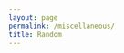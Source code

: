 ```yaml
---
layout: page
permalink: /miscellaneous/
title: Random
---
```

<html>
<head>
  <script> document.addEventListener('DOMContentLoaded',()=>{
	var c = document.getElementById("myCanvas");
	var n = 30,t = 10, flag;
	var myVar = setInterval(drawShape, 5); 
	function drawShape()
	{
	  var ctx = c.getContext("2d");
	  ctx.clearRect(0, 0, c.width, c.height);
	  ctx.beginPath();
	  for(var k =1; k<=n; k++)
	  {
	  	flag = 1;
	  	var i = Math.floor(t/10);
	  	if( i < 360)
	  	{
			ctx.moveTo(100+50*Math.cos(k*i*Math.PI/180),100+50*Math.sin(k*i*Math.PI/180));		
			ctx.arc(100+50*Math.cos(k*i*Math.PI/180),100+50*Math.sin(k*i*Math.PI/180),4,0,2*Math.PI);

			ctx.moveTo(200-50*Math.cos(k*i*Math.PI/180),100-50*Math.sin(k*i*Math.PI/180));
			ctx.arc(200-50*Math.cos(k*i*Math.PI/180),100-50*Math.sin(k*i*Math.PI/180),4,0,2*Math.PI);
	  		flag = 0;
	  	}
	  }
	  t+=1;
	  
	ctx.fillStyle = "#"+(t/4).toString(16)+(t/4).toString(16)+"ffff";
	ctx.fill();
	ctx.stroke();
	  if(t > 720)
	  {
	  	if(flag)
		  {
		  	t = 0;
		  }
	  	//clearTimeout(myVar);
	    //t=0;
	  }
	}
	
	});</script>
</head>
<body>
<div style="margin: auto;">
	<canvas id="myCanvas" height=200px style="padding-left: 0;
    padding-right: 0;
    margin-left: auto;
    margin-right: auto;
    display: block;"></canvas>
</div>

</body>
</html>

I converted RGB images into colored text [here](https://pixels-to-text.herokuapp.com/)  

Are you hungry? Order totally authentic food from [Cravings!](https://sudhansh.pythonanywhere.com/)  

# Useful Websites

I'm adding a list of useful websites that can be used for handy computations. Thanks to [Amit](https://amitrajaraman.github.io/) for many of these.

- [Differentiation of matrices](http://www.matrixcalculus.org/)
- [Merge PDFs](https://www.adobe.com/in/acrobat/online/merge-pdf.html#:~:text=Click%20the%20Select%20files%20button,Click%20Merge%20files.)
- [Remove Background from images](https://www.remove.bg/)
- [Image Color Picker](https://imagecolorpicker.com/)
- [Other png tool](https://onlinepngtools.com/)
- [LateX symbol decoder](https://detexify.kirelabs.org/classify.html)

